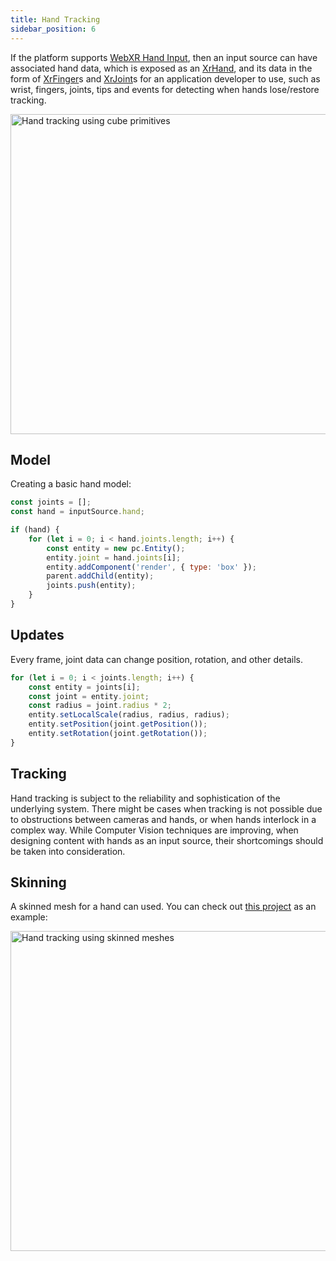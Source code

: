 ```yaml
---
title: Hand Tracking
sidebar_position: 6
---
```


If the platform supports [WebXR Hand Input][1], then an input source can have associated hand data, which is exposed as an [XrHand][2], and its data in the form of [XrFinger][3]s and [XrJoint][4]s for an application developer to use, such as wrist, fingers, joints, tips and events for detecting when hands lose/restore tracking.

<img loading="lazy" src="/img/user-manual/xr/cube-hands.webp" alt="Hand tracking using cube primitives" width="512" />

## Model

Creating a basic hand model:

```javascript
const joints = [];
const hand = inputSource.hand;

if (hand) {
    for (let i = 0; i < hand.joints.length; i++) {
        const entity = new pc.Entity();
        entity.joint = hand.joints[i];
        entity.addComponent('render', { type: 'box' });
        parent.addChild(entity);
        joints.push(entity);
    }
}
```

## Updates

Every frame, joint data can change position, rotation, and other details.

```javascript
for (let i = 0; i < joints.length; i++) {
    const entity = joints[i];
    const joint = entity.joint;
    const radius = joint.radius * 2;
    entity.setLocalScale(radius, radius, radius);
    entity.setPosition(joint.getPosition());
    entity.setRotation(joint.getRotation());
}
```

## Tracking

Hand tracking is subject to the reliability and sophistication of the underlying system. There might be cases when tracking is not possible due to obstructions between cameras and hands, or when hands interlock in a complex way. While Computer Vision techniques are improving, when designing content with hands as an input source, their shortcomings should be taken into consideration.

## Skinning

A skinned mesh for a hand can used. You can check out [this project][5] as an example:

<img loading="lazy" src="/img/user-manual/xr/skinned-hands.webp" alt="Hand tracking using skinned meshes" width="512" />

[1]: https://immersive-web.github.io/webxr-hand-input/
[2]: https://api.playcanvas.com/engine/classes/XrHand.html
[3]: https://api.playcanvas.com/engine/classes/XrFinger.html
[4]: https://api.playcanvas.com/engine/classes/XrJoint.html
[5]: https://playcanvas.com/project/771952/overview/webxr-realistic-hands
